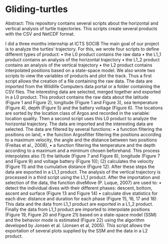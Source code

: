 # Gliding-turtles
Abstract: This repository contains several scripts about the horizontal and vertical analysis of turtle trajectories. This scripts create several products with the CSV and NetCDF format.

I did a three months internship at ICTS SOCIB
The main goal of our project is to analyze the turtles’ trajectory. For this, we wrote four scripts to define different types of product:
•	the L0 product contains the raw data
•	the L1_1 product contains an analysis of the horizontal trajectory
•	the L1_2 product contains an analysis of the  vertical trajectory
•	the L2 product contains interpolated positions based on a state-space model.
We also wrote two scripts to view the variables of products and plot the track.
Thus a first script allows the creation of a file containing the raw data. The data are imported from the Wildlife Computers data portal or a folder containing the CSV files. The interesting data are selected, merged together and exported in a L0 product. This product contains the raw data about the latitude (Figure 1 and Figure 2), longitude (Figure 1 and Figure 3), sea temperature (Figure 4), depth (Figure 5) and the battery voltage (Figure 6). The locations are sorted by the location class of Argos and recorded in the variable: location quality. 
Then a second script uses this L0 product to analyze the horizontal trajectory. The data are imported and the interesting data are selected. The data are filtered by several functions:
•	a function filtering the positions on land,
•	the function Argosfilter filtering the positions according to a maximum velocity, the angle and the distance between two positions (Freitas et al., 2008),
•	a function filtering the temperature and the depth according to a maximum and a minimum chosen beforehand.
This process interpolates also (1) the latitude (Figure 7 and Figure 8), longitude (Figure 7 and Figure 9) and voltage battery (Figure 10); (2) calculates the velocity (Figure 11) and the cumulative distance (Figure 12). After these steps the data are exported in a L1_1 product.
The analysis of the vertical trajectory is processed in a third script using the L1_1 product. After the importation and selection of the data, the function diveMove (P. Luque, 2007) are used to:
•	detect the individual dives with their different phases: descent, bottom, ascent and surface (Figure 13 and Figure 14)
•	calculate dive statistics for each dive: distance and duration for each phase (Figure 15, 16, 17 and 18)
This data and the data from L1_1 product are exported in a L1_2 product.
	Finally the data from L1_1 product are imported to interpolate positions (Figure 19, Figure 20 and Figure 21) based on a state-space model (SSM) and the behavior mode is estimated (Figure 22) using the algorithm developed by Jonsen et al. (Jonsen et al, 2005). This script allows the exportation of several plots supplied by the SSM and the data in a L2 product. 

